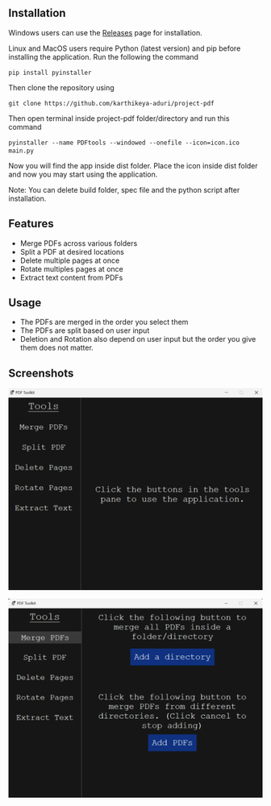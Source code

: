 ## Installation
Windows users can use the [Releases](https://github.com/karthikeya-aduri/project-pdf/releases/) page for installation.

Linux and MacOS users require Python (latest version) and pip before installing the application. Run the following the command
```python3
pip install pyinstaller
```
Then clone the repository using
```git
git clone https://github.com/karthikeya-aduri/project-pdf
```
Then open terminal inside project-pdf folder/directory and run this command
```python3
pyinstaller --name PDFtools --windowed --onefile --icon=icon.ico main.py
```
Now you will find the app inside dist folder. Place the icon inside dist folder and now you may start using the application.

Note: You can delete build folder, spec file and the python script after installation.

## Features
- Merge PDFs across various folders
- Split a PDF at desired locations
- Delete multiple pages at once
- Rotate multiples pages at once
- Extract text content from PDFs

## Usage
- The PDFs are merged in the order you select them
- The PDFs are split based on user input
- Deletion and Rotation also depend on user input but the order you give them does not matter.

## Screenshots
![image](./img/Screenshot-1.png)

![image](./img/Screenshot-2.png)
